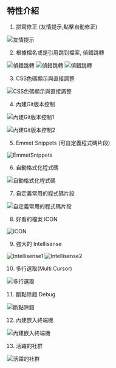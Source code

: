 ## 特性介紹

1. 拼寫修正 (友情提示,點擊自動修正)

![友情提示](./assets/feature-01.png)

2. 根據檔名或是引用跳到檔案, 偵錯跳轉

![偵錯跳轉](./assets/feature-02.png)
![偵錯跳轉](./assets/feature-02b.gif)
![偵錯跳轉](./assets/feature-02c.gif)

3. CSS色碼顯示與直接調整

![CSS色碼顯示與直接調整](./assets/feature-03.png)

4. 內建Git版本控制

![內建Git版本控制1](./assets/feature-04.png)

![內建Git版本控制2](./assets/feature-04b.png)

5. Emmet Snippets (可自定義程式碼片段)

![EmmetSnippets](./assets/feature-05.gif)

6. 自動格式化程式碼

![自動格式化程式碼](./assets/feature-06.gif)

7. 自定義常用的程式碼片段

![自定義常用的程式碼片段](./assets/feature-07.gif)

8. 好看的檔案 ICON

![ICON](./assets/feature-08.png)

9. 強大的 Intellisense

![Intellisense1](./assets/feature-09a.png)
![Intellisense2](./assets/feature-09b.png)

10. 多行選取(Multi Cursor)

![多行選取](./assets/feature-10.gif)

11. 斷點除錯 Debug

![斷點除錯](./assets/feature-11.png)


12. 內建嵌入終端機

![內建嵌入終端機](./assets/feature-12.png)


13. 活躍的社群

![活躍的社群](./assets/feature-13.png)

